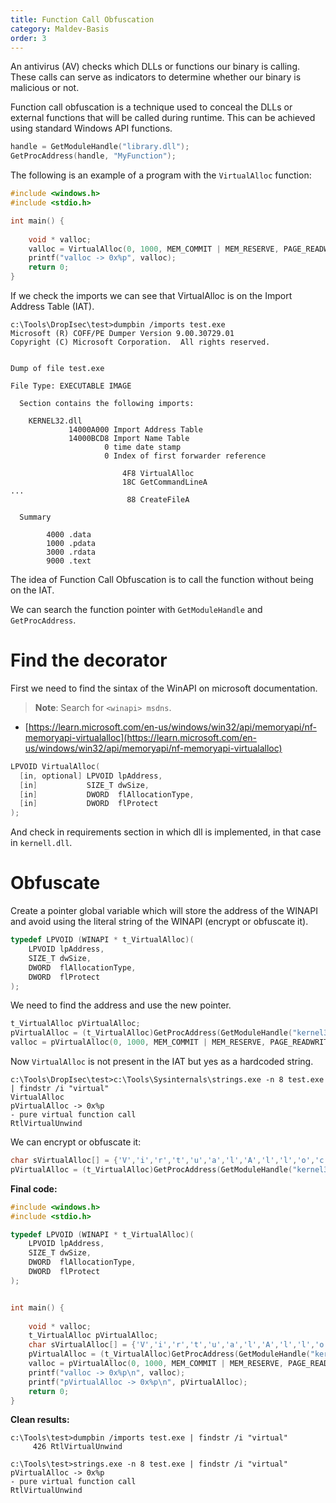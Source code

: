 ```yaml
---
title: Function Call Obfuscation
category: Maldev-Basis
order: 3
---
```


An antivirus (AV) checks which DLLs or functions our binary is calling. These calls can serve as indicators to determine whether our binary is malicious or not.

Function call obfuscation is a technique used to conceal the DLLs or external functions that will be called during runtime. This can be achieved using standard Windows API functions.

```cpp
handle = GetModuleHandle("library.dll");
GetProcAddress(handle, "MyFunction");
```

The following is an example of a program with the `VirtualAlloc` function:

```cpp
#include <windows.h>
#include <stdio.h>

int main() {
   
    void * valloc;
    valloc = VirtualAlloc(0, 1000, MEM_COMMIT | MEM_RESERVE, PAGE_READWRITE);
    printf("valloc -> 0x%p", valloc);
    return 0;
}
```

If we check the imports we can see that VirtualAlloc is on the Import Address Table (IAT).

```
c:\Tools\DropIsec\test>dumpbin /imports test.exe
Microsoft (R) COFF/PE Dumper Version 9.00.30729.01
Copyright (C) Microsoft Corporation.  All rights reserved.


Dump of file test.exe

File Type: EXECUTABLE IMAGE

  Section contains the following imports:

    KERNEL32.dll
             14000A000 Import Address Table
             14000BCD8 Import Name Table
                     0 time date stamp
                     0 Index of first forwarder reference

                         4F8 VirtualAlloc
                         18C GetCommandLineA
...
                          88 CreateFileA

  Summary

        4000 .data
        1000 .pdata
        3000 .rdata
        9000 .text
```

The idea of Function Call Obfuscation is to call the function without being on the IAT.

We can search the function pointer with `GetModuleHandle` and `GetProcAddress`.

# Find the decorator

First we need to find the sintax of the WinAPI on microsoft documentation.

> **Note**: Search for `<winapi> msdns`.

* [https://learn.microsoft.com/en-us/windows/win32/api/memoryapi/nf-memoryapi-virtualalloc](https://learn.microsoft.com/en-us/windows/win32/api/memoryapi/nf-memoryapi-virtualalloc)

```cpp
LPVOID VirtualAlloc(
  [in, optional] LPVOID lpAddress,
  [in]           SIZE_T dwSize,
  [in]           DWORD  flAllocationType,
  [in]           DWORD  flProtect
);
```

And check in requirements section in which dll is implemented, in that case in `kernell.dll`.

# Obfuscate

Create a pointer global variable which will store the address of the WINAPI and avoid using the literal string of the WINAPI (encrypt or obfuscate it).

```cpp
typedef LPVOID (WINAPI * t_VirtualAlloc)(
    LPVOID lpAddress,
    SIZE_T dwSize,
    DWORD  flAllocationType,
    DWORD  flProtect
);
```

We need to find the address and use the new pointer.

```cpp
t_VirtualAlloc pVirtualAlloc;
pVirtualAlloc = (t_VirtualAlloc)GetProcAddress(GetModuleHandle("kernel32.dll"), "VirtualAlloc");
valloc = pVirtualAlloc(0, 1000, MEM_COMMIT | MEM_RESERVE, PAGE_READWRITE);
```

Now `VirtualAlloc` is not present in the IAT but yes as a hardcoded string. 

```
c:\Tools\DropIsec\test>c:\Tools\Sysinternals\strings.exe -n 8 test.exe | findstr /i "virtual"
VirtualAlloc
pVirtualAlloc -> 0x%p
- pure virtual function call
RtlVirtualUnwind
```

We can encrypt or obfuscate it:

```cpp
char sVirtualAlloc[] = {'V','i','r','t','u','a','l','A','l','l','o','c', 0x0};
pVirtualAlloc = (t_VirtualAlloc)GetProcAddress(GetModuleHandle("kernel32.dll"), sVirtualAlloc);
```

**Final code:**

```cpp
#include <windows.h>
#include <stdio.h>

typedef LPVOID (WINAPI * t_VirtualAlloc)(
    LPVOID lpAddress,
    SIZE_T dwSize,
    DWORD  flAllocationType,
    DWORD  flProtect
);


int main() {
   
    void * valloc;
    t_VirtualAlloc pVirtualAlloc;
    char sVirtualAlloc[] = {'V','i','r','t','u','a','l','A','l','l','o','c'};
    pVirtualAlloc = (t_VirtualAlloc)GetProcAddress(GetModuleHandle("kernel32.dll"), sVirtualAlloc);
    valloc = pVirtualAlloc(0, 1000, MEM_COMMIT | MEM_RESERVE, PAGE_READWRITE);
    printf("valloc -> 0x%p\n", valloc);
    printf("pVirtualAlloc -> 0x%p\n", pVirtualAlloc); 
    return 0;
}
```

**Clean results:**

```
c:\Tools\test>dumpbin /imports test.exe | findstr /i "virtual"
     426 RtlVirtualUnwind
```
```
c:\Tools\test>strings.exe -n 8 test.exe | findstr /i "virtual"
pVirtualAlloc -> 0x%p
- pure virtual function call
RtlVirtualUnwind
```